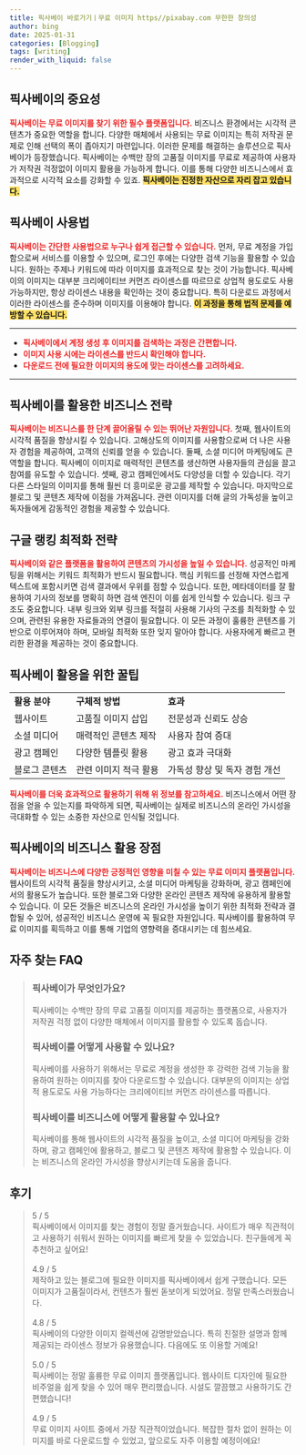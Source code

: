 ```yaml
---
title: 픽사베이 바로가기ㅣ무료 이미지 https//pixabay.com 무한한 창의성
author: bing
date: 2025-01-31
categories: [Blogging]
tags: [writing]
render_with_liquid: false
---
```



<h2 id='픽사베이_중요성'>픽사베이의 중요성</h2>

<p><b><span style="color: #ee2323;">픽사베이는 무료 이미지를 찾기 위한 필수 플랫폼입니다.</span></b> 비즈니스 환경에서는 시각적 콘텐츠가 중요한 역할을 합니다. 다양한 매체에서 사용되는 무료 이미지는 특히 저작권 문제로 인해 선택의 폭이 좁아지기 마련입니다. 이러한 문제를 해결하는 솔루션으로 픽사베이가 등장했습니다. 픽사베이는 수백만 장의 고품질 이미지를 무료로 제공하여 사용자가 저작권 걱정없이 이미지 활용을 가능하게 합니다. 이를 통해 다양한 비즈니스에서 효과적으로 시각적 요소를 강화할 수 있죠. <b><span style="background-color: #ffe066;">픽사베이는 진정한 자산으로 자리 잡고 있습니다.</span></b></p>

<h2 id='픽사베이_사용법'>픽사베이 사용법</h2>

<p><b><span style="color: #ee2323;">픽사베이는 간단한 사용법으로 누구나 쉽게 접근할 수 있습니다.</span></b> 먼저, 무료 계정을 가입함으로써 서비스를 이용할 수 있으며, 로그인 후에는 다양한 검색 기능을 활용할 수 있습니다. 원하는 주제나 키워드에 따라 이미지를 효과적으로 찾는 것이 가능합니다. 픽사베이의 이미지는 대부분 크리에이티브 커먼즈 라이센스를 따르므로 상업적 용도로도 사용 가능하지만, 항상 라이센스 내용을 확인하는 것이 중요합니다. 특히 다운로드 과정에서 이러한 라이센스를 준수하며 이미지를 이용해야 합니다. <b><span style="background-color: #ffe066;">이 과정을 통해 법적 문제를 예방할 수 있습니다.</span></b></p>

<hr />

<ul>
    <li><b><span style="color: #ee2323;">픽사베이에서 계정 생성 후 이미지를 검색하는 과정은 간편합니다.</span></b></li>
    <li><b><span style="color: #ee2323;">이미지 사용 시에는 라이센스를 반드시 확인해야 합니다.</span></b></li>
    <li><b><span style="color: #ee2323;">다운로드 전에 필요한 이미지의 용도에 맞는 라이센스를 고려하세요.</span></b></li>
</ul>

<hr />

<h2 id='비즈니스_전략'>픽사베이를 활용한 비즈니스 전략</h2>

<p><b><span style="color: #ee2323;">픽사베이는 비즈니스를 한 단계 끌어올릴 수 있는 뛰어난 자원입니다.</span></b> 첫째, 웹사이트의 시각적 품질을 향상시킬 수 있습니다. 고해상도의 이미지를 사용함으로써 더 나은 사용자 경험을 제공하여, 고객의 신뢰를 얻을 수 있습니다. 둘째, 소셜 미디어 마케팅에도 큰 역할을 합니다. 픽사베이 이미지로 매력적인 콘텐츠를 생산하면 사용자들의 관심을 끌고 참여를 유도할 수 있습니다. 셋째, 광고 캠페인에서도 다양성을 더할 수 있습니다. 각기 다른 스타일의 이미지를 통해 훨씬 더 흥미로운 광고를 제작할 수 있습니다. 마지막으로 블로그 및 콘텐츠 제작에 이점을 가져옵니다. 관련 이미지를 더해 글의 가독성을 높이고 독자들에게 감동적인 경험을 제공할 수 있습니다.</p>

<h2 id='최적화_전략'>구글 랭킹 최적화 전략</h2>

<p><b><span style="color: #ee2323;">픽사베이와 같은 플랫폼을 활용하여 콘텐츠의 가시성을 높일 수 있습니다.</span></b> 성공적인 마케팅을 위해서는 키워드 최적화가 반드시 필요합니다. 핵심 키워드를 선정해 자연스럽게 텍스트에 포함시키면 검색 결과에서 우위를 점할 수 있습니다. 또한, 메타데이터를 잘 활용하여 기사의 정보를 명확히 하면 검색 엔진이 이를 쉽게 인식할 수 있습니다. 링크 구조도 중요합니다. 내부 링크와 외부 링크를 적절히 사용해 기사의 구조를 최적화할 수 있으며, 관련된 유용한 자료들과의 연결이 필요합니다. 이 모든 과정이 훌륭한 콘텐츠를 기반으로 이루어져야 하며, 모바일 최적화 또한 잊지 말아야 합니다. 사용자에게 빠르고 편리한 환경을 제공하는 것이 중요합니다.</p>

<h2 id='비즈니스_활용_팁'>픽사베이 활용을 위한 꿀팁</h2>

<table>
    <tr>
        <td><b>활용 분야</b></td>
        <td><b>구체적 방법</b></td>
        <td><b>효과</b></td>
    </tr>
    <tr>
        <td>웹사이트</td>
        <td>고품질 이미지 삽입</td>
        <td>전문성과 신뢰도 상승</td>
    </tr>
    <tr>
        <td>소셜 미디어</td>
        <td>매력적인 콘텐츠 제작</td>
        <td>사용자 참여 증대</td>
    </tr>
    <tr>
        <td>광고 캠페인</td>
        <td>다양한 템플릿 활용</td>
        <td>광고 효과 극대화</td>
    </tr>
    <tr>
        <td>블로그 콘텐츠</td>
        <td>관련 이미지 적극 활용</td>
        <td>가독성 향상 및 독자 경험 개선</td>
    </tr>
</table>

<p><b><span style="color: #ee2323;">픽사베이를 더욱 효과적으로 활용하기 위해 위 정보를 참고하세요.</span></b> 비즈니스에서 어떤 장점을 얻을 수 있는지를 파악하게 되면, 픽사베이는 실제로 비즈니스의 온라인 가시성을 극대화할 수 있는 소중한 자산으로 인식될 것입니다.</p>

<h2 id='마무리'>픽사베이의 비즈니스 활용 장점</h2>

<p><b><span style="color: #ee2323;">픽사베이는 비즈니스에 다양한 긍정적인 영향을 미칠 수 있는 무료 이미지 플랫폼입니다.</span></b> 웹사이트의 시각적 품질을 향상시키고, 소셜 미디어 마케팅을 강화하며, 광고 캠페인에서의 활용도가 높습니다. 또한 블로그와 다양한 온라인 콘텐츠 제작에 유용하게 활용할 수 있습니다. 이 모든 것들은 비즈니스의 온라인 가시성을 높이기 위한 최적화 전략과 결합될 수 있어, 성공적인 비즈니스 운영에 꼭 필요한 자원입니다. 픽사베이를 활용하여 무료 이미지를 획득하고 이를 통해 기업의 영향력을 증대시키는 데 힘쓰세요.</p>


<h2 id='자주_찾는_FAQ'>자주 찾는 FAQ</h2>
<div itemscope="" itemtype="https://schema.org/FAQPage"> 
<blockquote> 
<div itemscope="" itemprop="mainEntity" itemtype="https://schema.org/Question"> 
<h3 itemprop="name">픽사베이가 무엇인가요?</h3> 
<div itemscope="" itemprop="acceptedAnswer" itemtype="https://schema.org/Answer"> 
<span itemprop="text"> 
<p>픽사베이는 수백만 장의 무료 고품질 이미지를 제공하는 플랫폼으로, 사용자가 저작권 걱정 없이 다양한 매체에서 이미지를 활용할 수 있도록 돕습니다.</p> 
</span> 
</div> 
</div> 

<div itemscope="" itemprop="mainEntity" itemtype="https://schema.org/Question"> 
<h3 itemprop="name">픽사베이를 어떻게 사용할 수 있나요?</h3> 
<div itemscope="" itemprop="acceptedAnswer" itemtype="https://schema.org/Answer"> 
<span itemprop="text"> 
<p>픽사베이를 사용하기 위해서는 무료로 계정을 생성한 후 강력한 검색 기능을 활용하여 원하는 이미지를 찾아 다운로드할 수 있습니다. 대부분의 이미지는 상업적 용도로도 사용 가능하다는 크리에이티브 커먼즈 라이센스를 따릅니다.</p> 
</span> 
</div> 
</div> 

<div itemscope="" itemprop="mainEntity" itemtype="https://schema.org/Question"> 
<h3 itemprop="name">픽사베이를 비즈니스에 어떻게 활용할 수 있나요?</h3> 
<div itemscope="" itemprop="acceptedAnswer" itemtype="https://schema.org/Answer"> 
<span itemprop="text"> 
<p>픽사베이를 통해 웹사이트의 시각적 품질을 높이고, 소셜 미디어 마케팅을 강화하며, 광고 캠페인에 활용하고, 블로그 및 콘텐츠 제작에 활용할 수 있습니다. 이는 비즈니스의 온라인 가시성을 향상시키는데 도움을 줍니다.</p> 
</span> 
</div> 
</div> 

</blockquote> 
</div>
<h2 id='후기'>후기</h2>
<div itemscope itemtype="https://schema.org/Product">
  <blockquote>
  <div itemprop="review" itemscope itemtype="https://schema.org/Review">
      <div itemprop="reviewRating" itemscope itemtype="https://schema.org/Rating"> <span itemprop="ratingValue">5</span> / <span itemprop="bestRating">5</span> </div>
      <span itemprop="reviewBody">픽사베이에서 이미지를 찾는 경험이 정말 즐거웠습니다. 사이트가 매우 직관적이고 사용하기 쉬워서 원하는 이미지를 빠르게 찾을 수 있었습니다. 친구들에게 꼭 추천하고 싶어요!</span>
  </div>
  <br>
  <div itemprop="review" itemscope itemtype="https://schema.org/Review">
      <div itemprop="reviewRating" itemscope itemtype="https://schema.org/Rating"> <span itemprop="ratingValue">4.9</span> / <span itemprop="bestRating">5</span> </div>
      <span itemprop="reviewBody">제작하고 있는 블로그에 필요한 이미지를 픽사베이에서 쉽게 구했습니다. 모든 이미지가 고품질이라서, 컨텐츠가 훨씬 돋보이게 되었어요. 정말 만족스러웠습니다.</span>
  </div>
  <br>
  <div itemprop="review" itemscope itemtype="https://schema.org/Review">
      <div itemprop="reviewRating" itemscope itemtype="https://schema.org/Rating"> <span itemprop="ratingValue">4.8</span> / <span itemprop="bestRating">5</span> </div>
      <span itemprop="reviewBody">픽사베이의 다양한 이미지 컬렉션에 감명받았습니다. 특히 친절한 설명과 함께 제공되는 라이센스 정보가 유용했습니다. 다음에도 또 이용할 거예요!</span>
  </div>
  <br>
  <div itemprop="review" itemscope itemtype="https://schema.org/Review">
      <div itemprop="reviewRating" itemscope itemtype="https://schema.org/Rating"> <span itemprop="ratingValue">5.0</span> / <span itemprop="bestRating">5</span> </div>
      <span itemprop="reviewBody">픽사베이는 정말 훌륭한 무료 이미지 플랫폼입니다. 웹사이트 디자인에 필요한 비주얼을 쉽게 찾을 수 있어 매우 편리했습니다. 시설도 깔끔했고 사용하기도 간편했습니다!</span>
  </div>
  <br>
  <div itemprop="review" itemscope itemtype="https://schema.org/Review">
      <div itemprop="reviewRating" itemscope itemtype="https://schema.org/Rating"> <span itemprop="ratingValue">4.9</span> / <span itemprop="bestRating">5</span> </div>
      <span itemprop="reviewBody">무료 이미지 사이트 중에서 가장 직관적이었습니다. 복잡한 절차 없이 원하는 이미지를 바로 다운로드할 수 있었고, 앞으로도 자주 이용할 예정이에요!</span>
  </div>
  </blockquote>
</div>
